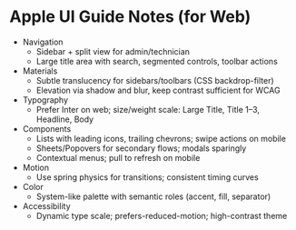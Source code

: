 # Apple UI Guide Notes (for Web)

- Navigation
  - Sidebar + split view for admin/technician
  - Large title area with search, segmented controls, toolbar actions
- Materials
  - Subtle translucency for sidebars/toolbars (CSS backdrop-filter)
  - Elevation via shadow and blur, keep contrast sufficient for WCAG
- Typography
  - Prefer Inter on web; size/weight scale: Large Title, Title 1–3, Headline, Body
- Components
  - Lists with leading icons, trailing chevrons; swipe actions on mobile
  - Sheets/Popovers for secondary flows; modals sparingly
  - Contextual menus; pull to refresh on mobile
- Motion
  - Use spring physics for transitions; consistent timing curves
- Color
  - System-like palette with semantic roles (accent, fill, separator)
- Accessibility
  - Dynamic type scale; prefers-reduced-motion; high-contrast theme